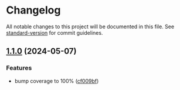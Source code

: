 # Changelog

All notable changes to this project will be documented in this file. See [standard-version](https://github.com/conventional-changelog/standard-version) for commit guidelines.

## [1.1.0](https://github.com/roamingowl/template-output/compare/v1.0.1...v1.1.0) (2024-05-07)


### Features

* bump coverage to 100% ([cf009bf](https://github.com/roamingowl/template-output/commit/cf009bf68c9dd76113157dc0883c3a7259ee78f0))
